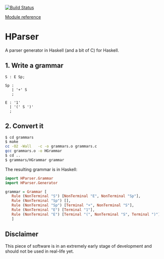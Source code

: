 [![Build Status](https://travis-ci.org/Theys96/HParser.svg?branch=master)](https://travis-ci.org/Theys96/HParser)

[Module reference](https://htmlpreview.github.io/?https://raw.githubusercontent.com/Theys96/HParser/develop/docs/index.html)

# HParser
A parser generator in Haskell (and a bit of C) for Haskell.

## 1. Write a grammar
```
S : E Sp;

Sp :
   | '+' S
   ;

E : '1'
  | '(' S ')'
  ;
```

## 2. Convert it
```bash
$ cd grammars
$ make
cc -O2 -Wall   -c -o grammars.o grammars.c
gcc grammars.o -o HGrammar
$ cd ..
$ grammars/HGrammar grammar
```
The resulting grammar is in Haskell:
```haskell
import HParser.Grammar
import HParser.Generator

grammar = Grammar [
   Rule (NonTerminal "S") [NonTerminal "E", NonTerminal "Sp"],
   Rule (NonTerminal "Sp") [],
   Rule (NonTerminal "Sp") [Terminal "+", NonTerminal "S"],
   Rule (NonTerminal "E") [Terminal "1"],
   Rule (NonTerminal "E") [Terminal "(", NonTerminal "S", Terminal ")"]
   ]
```

## Disclaimer
This piece of software is in an extremely early stage of development and should not be used in real-life yet.